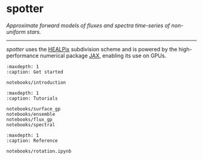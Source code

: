 # spotter

*Approximate forward models of fluxes and spectra time-series of non-uniform stars.*

---


*spotter* uses the [HEALPix](https://healpix.sourceforge.io/) subdivision scheme and is powered by the high-performance numerical package [JAX](https://jax.readthedocs.io/en/latest/notebooks/quickstart.html), enabling its use on GPUs.



```{toctree}
:maxdepth: 1
:caption: Get started

notebooks/introduction
```

```{toctree}
:maxdepth: 1
:caption: Tutorials

notebooks/surface_gp
notebooks/ensemble
notebooks/flux_gp
notebooks/spectral
```

```{toctree}
:maxdepth: 1
:caption: Reference

notebooks/rotation.ipynb
```